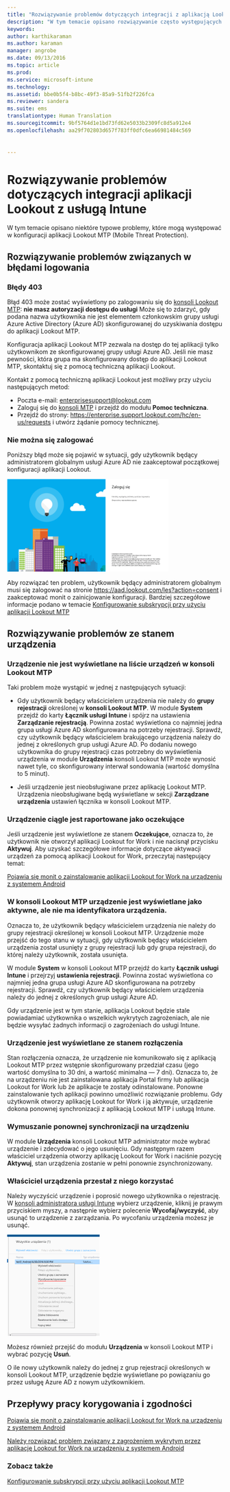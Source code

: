 ```yaml
---
title: "Rozwiązywanie problemów dotyczących integracji z aplikacją Lookout | Microsoft Intune"
description: "W tym temacie opisano rozwiązywanie często występujących problemów dotyczących integracji z aplikacją Lookout"
keywords: 
author: karthikaraman
ms.author: karaman
manager: angrobe
ms.date: 09/13/2016
ms.topic: article
ms.prod: 
ms.service: microsoft-intune
ms.technology: 
ms.assetid: bbe0b5f4-b8bc-49f3-85a9-51fb2f226fca
ms.reviewer: sandera
ms.suite: ems
translationtype: Human Translation
ms.sourcegitcommit: 9bf5764d1e1bd73fd62e5033b2309fc8d5a912e4
ms.openlocfilehash: aa29f702803d657f783ff0dfc6ea66981484c569


---
```


# <a name="troubleshoot-lookout-integration-with-intune"></a>Rozwiązywanie problemów dotyczących integracji aplikacji Lookout z usługą Intune
W tym temacie opisano niektóre typowe problemy, które mogą występować w konfiguracji aplikacji Lookout MTP (Mobile Threat Protection).
## <a name="troubleshoot-login-errors"></a>Rozwiązywanie problemów związanych w błędami logowania
### <a name="403-errors"></a>Błędy 403
Błąd 403 może zostać wyświetlony po zalogowaniu się do [konsoli Lookout MTP](https://aad.lookout.com):  **nie masz autoryzacji dostępu do usługi**  Może się to zdarzyć, gdy podana nazwa użytkownika nie jest elementem członkowskim grupy usługi Azure Active Directory (Azure AD) skonfigurowanej do uzyskiwania dostępu do aplikacji Lookout MTP.

Konfiguracja aplikacji Lookout MTP zezwala na dostęp do tej aplikacji tylko użytkownikom ze skonfigurowanej grupy usługi Azure AD. Jeśli nie masz pewności, która grupa ma skonfigurowany dostęp do aplikacji Lookout MTP, skontaktuj się z pomocą techniczną aplikacji Lookout.

Kontakt z pomocą techniczną aplikacji Lookout jest możliwy przy użyciu następujących metod:

* Poczta e-mail: enterprisesupport@lookout.com
* Zaloguj się do [konsoli MTP](http://aad.lookout.com) i przejdź do modułu **Pomoc techniczna**.
* Przejdź do strony:  https://enterprise.support.lookout.com/hc/en-us/requests i utwórz żądanie pomocy technicznej.

### <a name="unable-to-sign-in"></a>Nie można się zalogować
Poniższy błąd może się pojawić w sytuacji, gdy użytkownik będący administratorem globalnym usługi Azure AD nie zaakceptował początkowej konfiguracji aplikacji Lookout.

![zrzut ekranu przedstawiający ekran logowania do aplikacji Lookout z wyświetlonym błędem logowania](../media/mtp/lookout-mtp-consent-not-accepted-error.png)

Aby rozwiązać ten problem, użytkownik będący administratorem globalnym musi się zalogować na stronie https://aad.lookout.com/les?action=consent i zaakceptować monit o zainicjowanie konfiguracji. Bardziej szczegółowe informacje podano w temacie [Konfigurowanie subskrypcji przy użyciu aplikacji Lookout MTP](set-up-your-subscription-with-lookout-mtp.md)

## <a name="troubleshoot-device-status-issues"></a>Rozwiązywanie problemów ze stanem urządzenia

### <a name="device-not-showing-up-in-the-lookout-mtp-console-device-list"></a>Urządzenie nie jest wyświetlane na liście urządzeń w konsoli Lookout MTP

Taki problem może wystąpić w jednej z następujących sytuacji:
* Gdy użytkownik będący właścicielem urządzenia nie należy do **grupy rejestracji** określonej w **konsoli Lookout MTP**.  W module **System** przejdź do karty **Łącznik usługi Intune** i spójrz na ustawienia **Zarządzanie rejestracją**.  Powinna zostać wyświetlona co najmniej jedna grupa usługi Azure AD skonfigurowana na potrzeby rejestracji.  Sprawdź, czy użytkownik będący właścicielem brakującego urządzenia należy do jednej z określonych grup usługi Azure AD.  Po dodaniu nowego użytkownika do grupy rejestracji czas potrzebny do wyświetlenia urządzenia w module **Urządzenia** konsoli Lookout MTP może wynosić nawet tyle, co skonfigurowany interwał sondowania (wartość domyślna to 5 minut).

* Jeśli urządzenie jest nieobsługiwane przez aplikację Lookout MTP.  Urządzenia nieobsługiwane będą wyświetlane w sekcji **Zarządzane urządzenia** ustawień łącznika w konsoli Lookout MTP.

### <a name="device-continues-to-be-reported-as-pending"></a>Urządzenie ciągle jest raportowane jako **oczekujące**

Jeśli urządzenie jest wyświetlone ze stanem **Oczekujące**, oznacza to, że użytkownik nie otworzył aplikacji Lookout for Work i nie nacisnął przycisku **Aktywuj**. Aby uzyskać szczegółowe informacje dotyczące aktywacji urządzeń za pomocą aplikacji Lookout for Work, przeczytaj następujący temat:

[Pojawia się monit o zainstalowanie aplikacji Lookout for Work na urządzeniu z systemem Android ](http://docs.microsoft.com/intune/enduser/you-are-prompted-to-install-lookout-for-work-android)

### <a name="in-the-lookout-mtp-console-a-device-is-showing-as-active-but-does-not-have-a-device-id"></a>W konsoli Lookout MTP urządzenie jest wyświetlane jako aktywne, ale nie ma identyfikatora urządzenia.  
Oznacza to, że użytkownik będący właścicielem urządzenia nie należy do grupy rejestracji określonej w konsoli Lookout MTP.   Urządzenie może przejść do tego stanu w sytuacji, gdy użytkownik będący właścicielem urządzenia został usunięty z grupy rejestracji lub gdy grupa rejestracji, do której należy użytkownik, została usunięta.

W module **System** w konsoli Lookout MTP przejdź do karty **Łącznik usługi Intune** i przejrzyj **ustawienia rejestracji**.  Powinna zostać wyświetlona co najmniej jedna grupa usługi Azure AD skonfigurowana na potrzeby rejestracji.  Sprawdź, czy użytkownik będący właścicielem urządzenia należy do jednej z określonych grup usługi Azure AD.  

Gdy urządzenie jest w tym stanie, aplikacja Lookout będzie stale powiadamiać użytkownika o wszelkich wykrytych zagrożeniach, ale nie będzie wysyłać żadnych informacji o zagrożeniach do usługi Intune.

### <a name="device-shows-disconnected-state"></a>Urządzenie jest wyświetlane ze stanem rozłączenia

Stan rozłączenia oznacza, że urządzenie nie komunikowało się z aplikacją Lookout MTP przez wstępnie skonfigurowany przedział czasu (jego wartość domyślna to 30 dni, a wartość minimalna — 7 dni). Oznacza to, że na urządzeniu nie jest zainstalowana aplikacja Portal firmy lub aplikacja Lookout for Work lub że aplikacje te zostały odinstalowane. Ponowne zainstalowanie tych aplikacji powinno umożliwić rozwiązanie problemu. Gdy użytkownik otworzy aplikację Lookout for Work i ją aktywuje, urządzenie dokona ponownej synchronizacji z aplikacją Lookout MTP i usługą Intune.    

### <a name="forcing-a-resync-on-the-device"></a>Wymuszanie ponownej synchronizacji na urządzeniu
W module **Urządzenia** konsoli Lookout MTP administrator może wybrać urządzenie i zdecydować o jego usunięciu.   Gdy następnym razem właściciel urządzenia otworzy aplikację Lookout for Work i naciśnie pozycję **Aktywuj**, stan urządzenia zostanie w pełni ponownie zsynchronizowany.

### <a name="the-owner-of-the-device-is-no-longer-using-this-device"></a>Właściciel urządzenia przestał z niego korzystać
Należy wyczyścić urządzenie i poprosić nowego użytkownika o rejestrację.  W [konsoli administratora usługi Intune](https://manage.microsoft.com) wybierz urządzenie, kliknij je prawym przyciskiem myszy, a następnie wybierz polecenie **Wycofaj/wyczyść**, aby usunąć to urządzenie z zarządzania. Po wycofaniu urządzenia możesz je usunąć.

![zrzut ekranu przestawiający moduł Urządzenia w konsoli administratora usługi Intune z wyświetloną opcją Wycofaj/wyczyść](../media/mtp/mtp-retire-device-intune-console.png)

Możesz również przejść do modułu **Urządzenia** w konsoli Lookout MTP i wybrać pozycję **Usuń**.  

O ile nowy użytkownik należy do jednej z grup rejestracji określonych w konsoli Lookout MTP, urządzenie będzie wyświetlane po powiązaniu go przez usługę Azure AD z nowym użytkownikiem.

## <a name="compliance-remediation-workflows"></a>Przepływy pracy korygowania i zgodności
[Pojawia się monit o zainstalowanie aplikacji Lookout for Work na urządzeniu z systemem Android]( http://docs.microsoft.com/intune/enduser/you-are-prompted-to-install-lookout-for-work-android)

[Należy rozwiązać problem związany z zagrożeniem wykrytym przez aplikację Lookout for Work na urządzeniu z systemem Android ](http://docs.microsoft.com/intune/enduser/you-need-to-resolve-a-threat-found-by-lookout-for-work-android)


### <a name="see-also"></a>Zobacz także
[Konfigurowanie subskrypcji przy użyciu aplikacji Lookout MTP](https://docs.microsoft.com/en-us/intune/deploy-use/set-up-your-subscription-with-lookout-mtp)



<!--HONumber=Nov16_HO2-->


